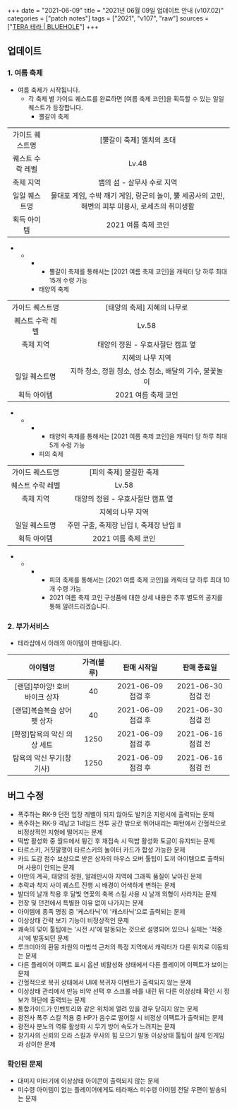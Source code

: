 +++
date = "2021-06-09"
title = "2021년 06월 09일 업데이트 안내 (v107.02)"
categories = ["patch notes"]
tags = ["2021", "v107", "raw"]
sources = ["[TERA 테라 | BLUEHOLE](https://playtera.co.kr/news/updates/380)"]
+++

## 업데이트

### **1.** 여름 축제
- 여름 축제가 시작됩니다.
  - 각 축제 별 가이드 퀘스트를 완료하면 [여름 축제 코인]을 획득할 수 있는 일일 퀘스트가 등장합니다.
    - 뿔갈이 축제

|||
| :-: | :-: |
| 가이드 퀘스트명 | [뿔갈이 축제] 엘치의 초대 |
| 퀘스트 수락 레벨 | Lv.48 |
| 축제 지역 | 뱀의 섬 - 살무사 수로 지역 |
| 일일 퀘스트명 | 물대포 게임, 수박 깨기 게임, 랑군의 놀이, 뿔 세공사의 고민, 해변의 피부 미용사, 로세츠의 취미생활 |
| 획득 아이템 | 2021 여름 축제 코인 |

- 
  - 
    - 
      - 뿔갈이 축제를 통해서는 [2021 여름 축제 코인]을 캐릭터 당 하루 최대 15개 수령 가능
    - 태양의 축제

|||
| :-: | :-: |
| 가이드 퀘스트명 | [태양의 축제] 지혜의 나무로 |
| 퀘스트 수락 레벨 | Lv.58 |
| 축제 지역 | 태양의 정원 - 우호사절단 캠프 옆 |
|| 지혜의 나무 지역 |
| 일일 퀘스트명 | 지하 청소, 정원 청소, 성소 청소, 배달의 기수, 불꽃놀이 |
| 획득 아이템 | 2021 여름 축제 코인 |

- 
  - 
    - 
      - 태양의 축제를 통해서는 [2021 여름 축제 코인]을 캐릭터 당 하루 최대 5개 수령 가능
    - 피의 축제

|||
| :-: | :-: |
| 가이드 퀘스트명 | [피의 축제] 불길한 축제 |
| 퀘스트 수락 레벨 | Lv.58 |
| 축제 지역 | 태양의 정원 - 우호사절단 캠프 옆 |
|| 지혜의 나무 지역 |
| 일일 퀘스트명 | 주민 구출, 축제장 난입 I, 축제장 난입 II |
| 획득 아이템 | 2021 여름 축제 코인 |

- 
  - 
    - 
      - 피의 축제를 통해서는 [2021 여름 축제 코인]을 캐릭터 당 하루 최대 10개 수령 가능
      - 2021 여름 축제 코인 구성품에 대한 상세 내용은 추후 별도의 공지를 통해 알려드리겠습니다.

### **2.** 부가서비스
- 테라샵에서 아래의 아이템이 판매됩니다.

| 아이템명 | 가격(블루) | 판매 시작일 | 판매 종료일 |
| :-: | :-: | :-: | :-: |
| [랜덤]부아앙! 호버 바이크 상자 | 40 | 2021-06-09 점검 후 | 2021-06-30 점검 전 |
| [랜덤]복슬복슬 상어 펫 상자 | 40 | 2021-06-09 점검 후 | 2021-06-30 점검 전 |
| [확정]탐욕의 악신 의상 세트 | 1250 | 2021-06-09 점검 후 | 2021-06-16 점검 전 |
| 탐욕의 악신 무기(창기사) | 1250 | 2021-06-09 점검 후 | 2021-06-16 점검 전 |

## 버그 수정

- 폭주하는 RK-9 던전 입장 레벨이 되지 않아도 발키온 지령서에 출력되는 문제
- 폭주하는 RK-9 격납고 1네임드 전투 공간 밖으로 뛰어내리는 패턴에서 간헐적으로 비정상적인 지형에 떨어지는 문제
- 떡밥 활성화 중 월드에서 튕긴 후 재접속 시 떡밥 활성화 토글이 유지되는 문제
- 타르스키, 거짓말쟁이 타르스키의 놀이터 카드가 합성 가능한 문제
- 카드 도감 점수 보상으로 받은 상자의 마우스 오버 툴팁이 도끼 아이템으로 출력되며 사용이 안되는 문제
- 야만의 계곡, 태양의 정원, 알레만시아 지역에 그래픽 품질이 낮아진 문제
- 추락과 착지 사이 퀘스트 진행 시 배경이 어색하게 변하는 문제
- 발더의 날개 착용 후 달빛 연꽃의 축복 스킬 사용 시 날개 외형이 사라지는 문제
- 전장 및 던전에서 특별한 이유 없이 나가지는 문제
- 아이템에 종족 명칭 중 '케스타닉'이 '캐스타닉'으로 출력되는 문제
- 이상상태 간략 보기 기능이 비정상적인 문제
- 쾌속의 덫이 툴팁에는 '시전 시'에 발동되는 것으로 설명되어 있으나 실제는 '적중 시'에 발동되던 문제
- 루크미아의 환몽 차원의 마법석 근처의 특정 지역에서 캐릭터가 다른 위치로 이동되는 문제
- 다른 플레이어 이펙트 표시 옵션 비활성화 상태에서 다른 플레이어 이펙트가 보이는 문제
- 간헐적으로 복귀 상태에서 UI에 복귀자 이벤트가 출력되지 않는 문제
- 이상상태 관리에서 만능 비약 선택 후 스크롤 바를 내린 뒤 다른 이상상태 확인 시 정보가 하단에 출력되는 문제
- 통합가이드가 인벤토리와 같은 위치에 열려 있을 경우 닫히지 않는 문제
- 광전사 폭주 스킬 적용 중 HP가 음수로 떨어질 시 비정상 이펙트가 출력되는 문제
- 광전사 분노의 역류 활성화 시 무기 방어 속도가 느려지는 문제
- 창기사의 신뢰의 오라 스킬과 무사의 힘 모으기 발동 이상상태 툴팁이 실제 인게임과 상이한 문제

### 확인된 문제
- 대미지 미터기에 이상상태 아이콘이 출력되지 않는 문제
- 미수령 아이템이 없는 플레이어에게도 테라패스 미수령 아이템 전달 우편이 발송되는 문제
